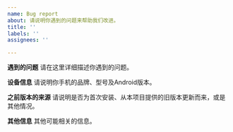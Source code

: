 ```yaml
---
name: Bug report
about: 请说明你遇到的问题来帮助我们改进。
title: ''
labels: ''
assignees: ''

---
```


**遇到的问题**
请在这里详细描述你遇到的问题。

**设备信息**
请说明你手机的品牌、型号及Android版本。

**之前版本的来源**
请说明是否为首次安装、从本项目提供的旧版本更新而来，或是其他情况。

**其他信息**
其他可能相关的信息。
